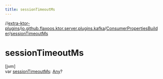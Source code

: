 ```yaml
---
title: sessionTimeoutMs
---
```


//[extra-ktor-plugins](../../../index.md)/[io.github.flaxoos.ktor.server.plugins.kafka](../index.md)/[ConsumerPropertiesBuilder](index.md)/[sessionTimeoutMs](session-timeout-ms.md)

# sessionTimeoutMs

[jvm]\
var [sessionTimeoutMs](session-timeout-ms.md): [Any](https://kotlinlang.org/api/latest/jvm/stdlib/kotlin/-any/index.md)?




